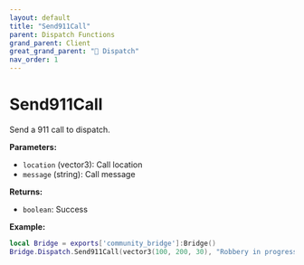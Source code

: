 ```yaml
---
layout: default
title: "Send911Call"
parent: Dispatch Functions
grand_parent: Client
great_grand_parent: "🚨 Dispatch"
nav_order: 1
---
```


# Send911Call
Send a 911 call to dispatch.

**Parameters:**
- `location` (vector3): Call location
- `message` (string): Call message

**Returns:**
- `boolean`: Success

**Example:**
```lua
local Bridge = exports['community_bridge']:Bridge()
Bridge.Dispatch.Send911Call(vector3(100, 200, 30), "Robbery in progress!")
```
